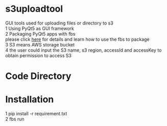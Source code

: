 # s3uploadtool
GUI tools used for uploading files or directory to s3 <br>
1 Using PyQt5 as GUI framework  <br>
2 Packaging PyQt5 apps with fbs <br>
   please click [here](https://www.learnpyqt.com/courses/packaging-and-distribution/packaging-pyqt5-apps-fbs/) for details and learn how to use the fbs to package <br>
3 S3 means AWS storage bucket  <br>
4 the user could input the S3 name, s3 region, accessId and accessKey to obtain permission to access S3 <br>

# Code Directory


# Installation
1  pip install -r requirement.txt  
2  fbs run 
